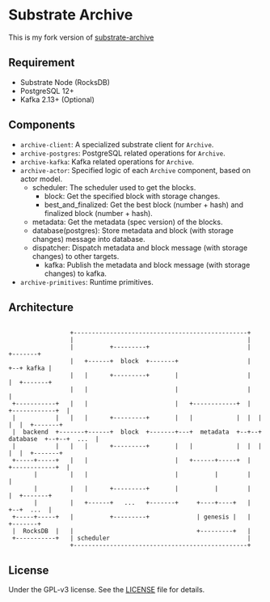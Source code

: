 # Substrate Archive

This is my fork version of [substrate-archive](https://github.com/paritytech/substrate-archive)

## Requirement

 - Substrate Node (RocksDB)
 - PostgreSQL 12+
 - Kafka 2.13+ (Optional)

## Components

 - `archive-client`: A specialized substrate client for `Archive`.
 - `archive-postgres`: PostgreSQL related operations for `Archive`.
 - `archive-kafka`: Kafka related operations for `Archive`.
 - `archive-actor`: Specified logic of each `Archive` component, based on actor model.
   - scheduler: The scheduler used to get the blocks.
     - block: Get the specified block with storage changes.
     - best_and_finalized: Get the best block (number + hash) and finalized block (number + hash).
   - metadata: Get the metadata (spec version) of the blocks.
   - database(postgres): Store metadata and block (with storage changes) message into database.
   - dispatcher: Dispatch metadata and block message (with storage changes) to other targets.
     - kafka: Publish the metadata and block message (with storage changes) to kafka.
 - `archive-primitives`: Runtime primitives.

## Architecture

```

                 +------------------------------------------------+                              
                 |                                                |                              
                 |          +---------+                           |                     +-------+
                 |   +------+  block  +-------+                   |                  +--+ kafka |
                 |   |      +---------+       |                   |                  |  +-------+
                 |   |                        |                   |                  |           
 +-----------+   |   |                        |   +------------+  |  +------------+  |           
 |           |   |   |      +---------+       |   |            |  |  |            |  |  +-------+
 |  backend  +-------+------+  block  +-------+---+  metadata  +--+--+  database  +--+--+  ...  |
 |           |   |   |      +---------+       |   |            |  |  |            |  |  +-------+
 +-----+-----+   |   |                        |   +------+-----+  |  +------------+  |           
       |         |   |                        |          |        |                  |           
       |         |   |      +---------+       |          |        |                  |  +-------+
       |         |   +------+   ...   +-------+     +----+----+   |                  +--+  ...  |
 +-----+-----+   |          +---------+             | genesis |   |                     +-------+
 |  RocksDB  |   |                                  +---------+   |                              
 +-----------+   | scheduler                                      |                              
                 +------------------------------------------------+                              

```

## License

Under the GPL-v3 license. See the [LICENSE](LICENSE) file for details.

